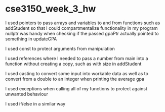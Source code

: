 # cse3150_week_3_hw

I used pointers to pass arrays and variables to and from functions such as addStudent so that I could compartmentalize functionality in my program
nullptr was handy when checking if the passed gpaPtr actually pointed to something in updateGPA

I used const to protect arguments from manipulation

I used references where I needed to pass a number from main into a function without creating a copy, such as with size in addStudent

I used casting to convert some input into workable data as well as to convert from a double to an integer when printing the average gpa

I used exceptions when calling all of my functions to protect against unwanted behaviour

I used if/else in a similar way
